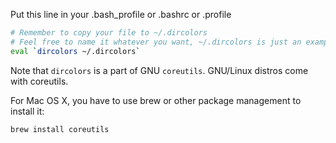 Put this line in your .bash_profile or .bashrc or .profile

```bash
# Remember to copy your file to ~/.dircolors
# Feel free to name it whatever you want, ~/.dircolors is just an example
eval `dircolors ~/.dircolors`
```

Note that `dircolors` is a part of GNU `coreutils`. GNU/Linux distros come with coreutils.

For Mac OS X, you have to use brew or other package management to install it:
```
brew install coreutils
```

